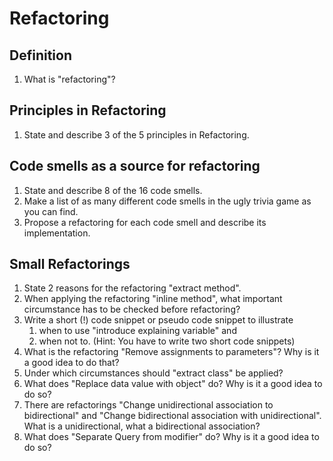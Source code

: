 # Refactoring
## Definition
1. What is "refactoring"? 

## Principles in Refactoring
1. State and describe 3 of the 5 principles in Refactoring.

## Code smells as a source for refactoring
1. State and describe 8 of the 16 code smells.
2. Make a list of as many different code smells in the ugly trivia game as you can find.
3. Propose a refactoring for each code smell and describe its implementation.

## Small Refactorings
1. State 2 reasons for the refactoring "extract method".
2. When applying the refactoring "inline method", what important circumstance has to be checked before refactoring?
3. Write a short (!) code snippet or pseudo code snippet to illustrate 
    1. when to use "introduce explaining variable" and 
    2. when not to.
    (Hint: You have to write two short code snippets)
4. What is the refactoring "Remove assignments to parameters"? Why is it a good idea to do that?
5. Under which circumstances should "extract class" be applied?
6. What does "Replace data value with object" do? Why is it a good idea to do so?
7. There are refactorings "Change unidirectional association to bidirectional" and "Change bidirectional association with unidirectional". What is a unidirectional, what a bidirectional association?  
8. What does "Separate Query from modifier" do? Why is it a good idea to do so?
